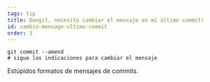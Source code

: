 ```yaml
---
tags: tip
title: Dangit, necesito cambiar el mensaje en mi último commit!
id: cambio-mensage-ultimo-commit
order: 3
---
```

```git
git commit --amend
# sigue las indicaciones para cambiar el mensaje
```

Estúpidos formatos de mensajes de commits.
